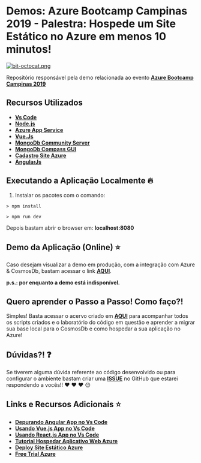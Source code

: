 # Demos: Azure Bootcamp Campinas 2019 - Palestra: Hospede um Site Estático no Azure em menos 10 minutos!

[![bit-octocat.png](https://i.postimg.cc/LX6SNKBH/bit-octocat.png)](https://postimg.cc/kVZLgHpZ)

Repositório responsável pela demo relacionada ao evento **[Azure Bootcamp Campinas 2019](https://www.sympla.com.br/global-azure-bootcamp-2019--venturus__458284)**

## Recursos Utilizados

- **[Vs Code](https://aka.ms/AA4uk0n)**
- **[Node.js](https://nodejs.org/en/)**
- **[Azure App Service](https://aka.ms/AA4ucc8)**
- **[Vue.Js](https://vuejs.org/)**
- **[MongoDb Community Server](https://www.mongodb.com/download-center/community)**
- **[MongoDb Compass GUI](https://www.mongodb.com/download-center/compass)**
- **[Cadastro Site Azure](https://aka.ms/AA4uk0o)**
- **[AngularJs](https://angularjs.org/)**


## Executando a Aplicação Localmente 🔥

1) Instalar os pacotes com o comando:

```
> npm install
```

```
> npm run dev
```

Depois bastam abrir o browser em: **localhost:8080**

## Demo da Aplicação (Online) ⭐️

Caso desejam visualizar a demo em produção, com a integração com Azure & CosmosDb, bastam acessar o link **[AQUI](https://teste-todo-workshop.azurewebsites.net/)**.

**p.s.: por enquanto a demo está indisponível.**

## Quero aprender o Passo a Passo! Como faço?!

Simples! Basta acessar o acervo criado em **[AQUI](/passo-a-passo/02-hospedagem-webapp-azure.md)** para acompanhar todos os scripts criados e o laboratório do código em questão e aprender a migrar sua base local para o CosmosDb e como hospedar a sua aplicação no Azure!

## Dúvidas?! ❓

Se tiverem alguma dúvida referente ao código desenvolvido ou para configurar o ambiente bastam criar uma **[ISSUE](https://github.com/glaucia86/demos-azure-bootcamp-campinas/issues)** no GitHub que estarei respondendo a vocês!! :heart: :heart: :heart: :blush:

## Links e Recursos Adicionais ⭐️

- **[Depurando Angular App no Vs Code](https://aka.ms/AA4wuap)**
- **[Usando Vue.js App no Vs Code](https://aka.ms/AA4wmlx)**
- **[Usando React.js App no Vs Code](http://bit.ly/depurar-app-react-vscode)**
- **[Tutorial Hospedar Aplicativo Web Azure](http://bit.ly/tutorial-criar-site-estatico-azure)**
- **[Deploy Site Estático Azure](http://bit.ly/deploy-site-estatico-azure)**
- **[Free Trial Azure](http://bit.ly/2HRaKyg)**

